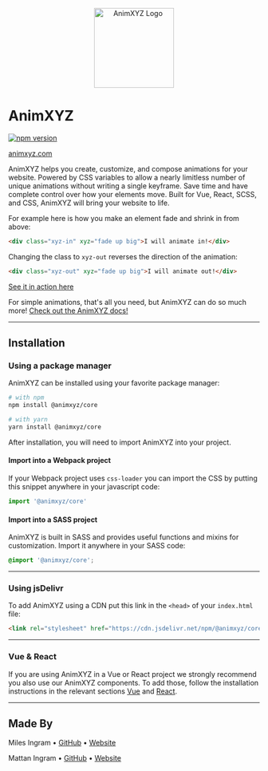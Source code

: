 <p align="center"><img src="https://raw.githubusercontent.com/ingram-projects/animxyz/master/docs/src/assets/images/animxyz-logo.svg" alt="AnimXYZ Logo" height="160"></p>

# AnimXYZ

[![npm version](https://badge.fury.io/js/%40animxyz%2Fcore.svg)](https://www.npmjs.com/package/@animxyz/core)

[animxyz.com](https://animxyz.com)

AnimXYZ helps you create, customize, and compose animations for your website. Powered by CSS variables to allow a nearly limitless number of unique animations without writing a single keyframe. Save time and have complete control over how your elements move. Built for Vue, React, SCSS, and CSS, AnimXYZ will bring your website to life.

For example here is how you make an element fade and shrink in from above:

```html
<div class="xyz-in" xyz="fade up big">I will animate in!</div>
```
Changing the class to `xyz-out` reverses the direction of the animation:

```html
<div class="xyz-out" xyz="fade up big">I will animate out!</div>
```
[See it in action here](<https://animxyz.com/docs?tab=examples&example=Example 1#the-basics>)

For simple animations, that's all you need, but AnimXYZ can do so much more! [Check out the AnimXYZ docs!](https://animxyz.com/docs)

---
## Installation

### Using a package manager

AnimXYZ can be installed using your favorite package manager:

```bash
# with npm
npm install @animxyz/core

# with yarn
yarn install @animxyz/core
```

After installation, you will need to import AnimXYZ into your project.

#### Import into a Webpack project
If your Webpack project uses `css-loader` you can import the CSS by putting this snippet anywhere in your javascript code:

```js
import '@animxyz/core'
```

#### Import into a SASS project
AnimXYZ is built in SASS and provides useful functions and mixins for customization. Import it anywhere in your SASS code:

```scss
@import '@animxyz/core';
```

---
### Using jsDelivr

To add AnimXYZ using a CDN put this link in the `<head>` of your `index.html` file:

```html
<link rel="stylesheet" href="https://cdn.jsdelivr.net/npm/@animxyz/core@0.1.0/dist/animxyz.min.css">
```

---
### Vue & React

 If you are using AnimXYZ in a Vue or React project we strongly recommend you also use our AnimXYZ components. To add those, follow the installation instructions in the relevant sections [Vue](https://animxyz.com/docs/#vue-installation) and [React](https://animxyz.com/docs/#react-installation).

---
## Made By

Miles Ingram • [GitHub](https://github.com/milesingrams) • [Website](https://milesingram.me)

Mattan Ingram • [GitHub](https://github.com/mattaningram) • [Website](https://mattaningram.com)